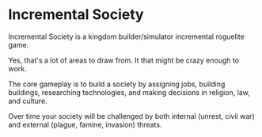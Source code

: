# Incremental Society

Incremental Society is a kingdom builder/simulator incremental roguelite game.

Yes, that's a lot of areas to draw from. It that might be crazy enough to work.

The core gameplay is to build a society by assigning jobs, building buildings, researching technologies, and making decisions in religion, law, and culture.

Over time your society will be challenged by both internal (unrest, civil war) and external (plague, famine, invasion) threats.
